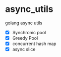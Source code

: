 # async_utils
golang async utils

- [x] Synchronic pool
- [x] Greedy Pool
- [x] concurrent hash map
- [x] async slice
